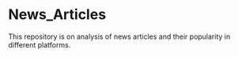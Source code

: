 # News_Articles
This repository is on analysis of news articles and their popularity in different platforms.
